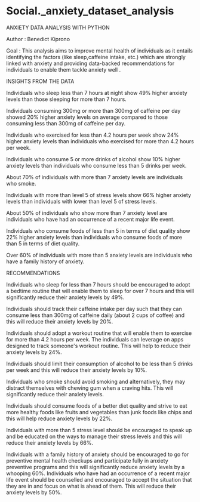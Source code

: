# Social._anxiety_dataset_analysis


ANXIETY DATA ANALYSIS WITH PYTHON

Author : Benedict Kiprono

Goal : 
This analysis aims to improve mental health of individuals as it entails identifying the factors (like sleep,caffeine intake, etc.) which are strongly linked with anxiety and providing data-backed recommendations for individuals to enable them tackle anxiety well .


INSIGHTS FROM THE DATA

Individuals who sleep less than 7 hours at night show 49% higher anxiety levels than those sleeping for more than 7 hours.

Individuals consuming 300mg or more than 300mg of caffeine per day showed 20% higher anxiety levels on average compared to those consuming less than 300mg of caffeine per day.

Individuals who exercised for less than 4.2 hours per week show 24% higher anxiety levels than individuals who exercised for more than 4.2 hours per week.

Individuals who consume 5 or more drinks of alcohol show 10% higher anxiety levels than individuals who consume less than 5 drinks per week.

About 70% of individuals with more than 7 anxiety levels are individuals who smoke.

Individuals with more than level 5 of stress levels show 66% higher anxiety levels than individuals with lower than level 5 of stress levels.

About 50% of individuals who show more than 7 anxiety level are individuals who have had an occurrence of a recent major life event.

Individuals who consume foods of less than 5 in terms of diet quality show 22% higher anxiety levels than individuals who consume foods of more than 5 in terms of diet quality.

Over 60% of individuals with more than 5 anxiety levels are individuals who have a family history of anxiety.


RECOMMENDATIONS

Individuals who sleep for less than 7 hours should be encouraged to adopt a bedtime routine that will enable them to sleep for over 7 hours and this will significantly reduce their anxiety levels by 49%.

Individuals should track their caffeine intake per day such that they can consume less than 300mg of caffeine daily (about 2 cups of coffee) and this will reduce their anxiety levels by 20%.

Individuals should adopt a workout routine that will enable them to exercise for more than 4.2 hours per week. The individuals can leverage on apps designed to track someone's workout routine. This will help to reduce their anxiety levels by 24%.

Individuals should limit their consumption of alcohol to be less than 5 drinks per week and this will reduce their anxiety levels by 10%.

Individuals who smoke should avoid smoking and alternatively, they may distract themselves with chewing gum when a craving hits. This will significantly reduce their anxiety levels.

Individuals should consume foods of a better diet quality and strive to eat more healthy foods like fruits and vegetables than junk foods like chips and this will help reduce anxiety levels by 22%.

Individuals with more than 5 stress level should be encouraged to speak up and be educated on the ways to manage their stress levels and this will reduce their anxiety levels by 66%.

Individuals with a family history of anxiety should be encouraged to go for preventive mental health checkups and participate fully in anxiety preventive programs and this will significantly reduce anxiety levels by a whooping 60%.
Individuals who have had an occurrence of a recent major life event should be counselled and encouraged to accept the situation that they are in and focus on what is ahead of them. This will reduce their anxiety levels by 50%.
